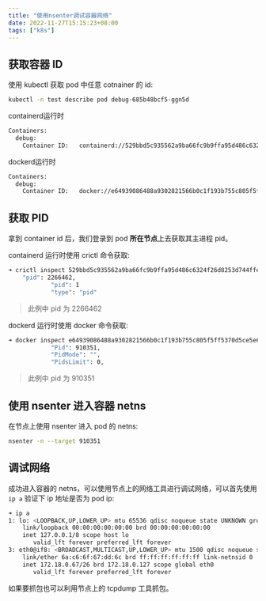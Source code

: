```yaml
---
title: "使用nsenter调试容器网络"
date: 2022-11-27T15:15:23+08:00
tags: ["k8s"]
---
```


## 获取容器 ID

使用 kubectl 获取 pod 中任意 cotnainer 的 id:

```bash
kubectl -n test describe pod debug-685b48bcf5-ggn5d
```

containerd运行时

```txt
Containers:
  debug:
    Container ID:   containerd://529bbd5c935562a9ba66fc9b9ffa95d486c6324f26d8253d744ffe3dfd728289
```

dockerd运行时

```txt
Containers:
  debug:
    Container ID:   docker://e64939086488a9302821566b0c1f193b755c805f5ff5370d5ce5e6f154ffc648 
```

## 获取 PID

拿到 container id 后，我们登录到 pod **所在节点**上去获取其主进程 pid。

containerd 运行时使用 crictl 命令获取:

```bash
➜ crictl inspect 529bbd5c935562a9ba66fc9b9ffa95d486c6324f26d8253d744ffe3dfd728289 | grep -i pid
    "pid": 2266462,
            "pid": 1
            "type": "pid"
```

> 此例中 pid 为 2266462

dockerd 运行时使用 docker 命令获取:

```bash
➜ docker inspect e64939086488a9302821566b0c1f193b755c805f5ff5370d5ce5e6f154ffc648 | grep -i pid
            "Pid": 910351,
            "PidMode": "",
            "PidsLimit": 0,
```

> 此例中 pid 为 910351

## 使用 nsenter 进入容器 netns

在节点上使用 nsenter 进入 pod 的 netns:

```bash
nsenter -n --target 910351
```

## 调试网络

成功进入容器的 netns，可以使用节点上的网络工具进行调试网络，可以首先使用 `ip a` 验证下 ip 地址是否为 pod ip:

```bash
➜ ip a
1: lo: <LOOPBACK,UP,LOWER_UP> mtu 65536 qdisc noqueue state UNKNOWN group default qlen 1000
    link/loopback 00:00:00:00:00:00 brd 00:00:00:00:00:00
    inet 127.0.0.1/8 scope host lo
       valid_lft forever preferred_lft forever
3: eth0@if8: <BROADCAST,MULTICAST,UP,LOWER_UP> mtu 1500 qdisc noqueue state UP group default
    link/ether 6a:c6:6f:67:dd:6c brd ff:ff:ff:ff:ff:ff link-netnsid 0
    inet 172.18.0.67/26 brd 172.18.0.127 scope global eth0
       valid_lft forever preferred_lft forever
```

如果要抓包也可以利用节点上的 tcpdump 工具抓包。

